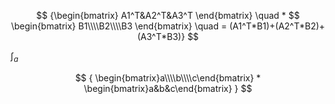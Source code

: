 $$
{\begin{bmatrix}
A1^T&A2^T&A3^T
\end{bmatrix}
\quad    * 
$$
\begin{bmatrix}
B1\\\\B2\\\\B3
\end{bmatrix} 
\quad = 
(A1^T*B1)+(A2^T*B2)+(A3^T*B3)}
$$

$\int_a$


$$
{
\begin{bmatrix}a\\\\b\\\\c\end{bmatrix} * \begin{bmatrix}a&b&c\end{bmatrix}
}
$$
